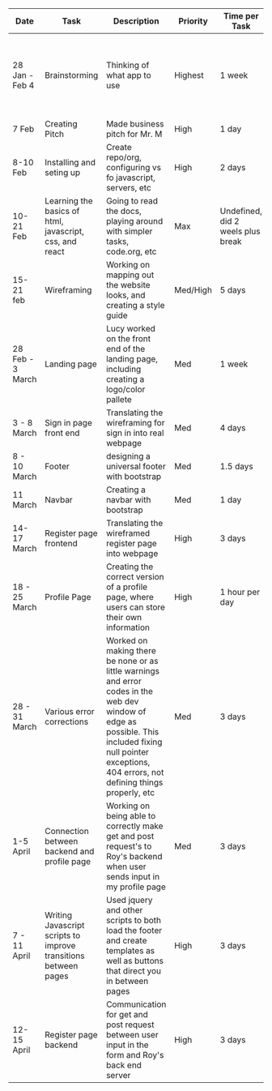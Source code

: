 |Date|Task|Description|Priority|Time per Task|Progress|Comment|
|----|----|-----------|--------|-------------|--------|-------|
|28 Jan - Feb 4| Brainstorming| Thinking of what app to use| Highest| 1 week| Completed|Decided to make an improved version of when2meet, to make scheduling easier|
|7 Feb| Creating Pitch| Made business pitch for Mr. M| High| 1 day|Done|Got approved|
|8-10 Feb| Installing and seting up| Create repo/org, configuring vs fo javascript, servers, etc| High| 2 days| Done| Issue with bsd blocking jquery|
|10-21 Feb| Learning the basics of html, javascript, css, and react| Going to read the docs, playing around with simpler tasks, code.org, etc| Max| Undefined, did 2 weels plus break| Work in progress| Only Alex knew javascript well. Abdaoned react because it was too hard.|
|15-21 feb| Wireframing| Working on mapping out the website looks, and creating a style guide| Med/High|5 days| Done| On team onenote|
|28 Feb - 3 March| Landing page| Lucy worked on the front end of the landing page, including creating a logo/color pallete|Med| 1 week| Mainky done| Cannot set background image with css or html|
|3 - 8 March| Sign in page front end| Translating the wireframing for sign in into real webpage| Med| 4 days| Mainly done| Same issue of background iaamge not working|
|8 - 10 March| Footer| designing a universal footer with bootstrap| Med| 1.5 days| Done| 1 hours| Scaling issue|
|11 March| Navbar| Creating a  navbar with bootstrap| Med| 1 day| Done| 1 hour| Need to make a new logo|
|14-17 March| Register page frontend| Translating the wireframed register page into webpage| High| 3 days| Done| Need to fix font so more uniform|
|18 - 25 March| Profile Page| Creating the correct version of a profile page, where users can store their own information| High| 1 hour per day| Still in progress| How to update elements?|
|28 - 31 March| Various error corrections| Worked on making there be none or as little warnings and error codes in the web dev window of edge as possible. This included fixing null pointer exceptions, 404 errors, not defining things properly, etc|Med| 3 days| Done, but ongoing| Cant figure out warning Query.Deferred exception:, but website is still functional?|
|1-5 April| Connection between backend and profile page| Working on being able to correctly make get and post request's to Roy's backend when user sends input in my profile page| Med| 3 days| Done| Issue with jquery loading still. See above|
|7 - 11 April|Writing Javascript scripts to improve transitions between pages| Used jquery and other scripts to both load the footer and create templates as well as buttons that direct you in between pages| High| 3 days| Done| Issues with the button from login that takes you to home page|
|12-15 April| Register page backend| Communication for get and post request between user input in the form and Roy's back end server| High| 3 days| Mainly done| Issues with posting|
